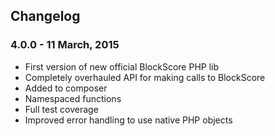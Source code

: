 ## Changelog

### 4.0.0 - 11 March, 2015

- First version of new official BlockScore PHP lib
- Completely overhauled API for making calls to BlockScore
- Added to composer
- Namespaced functions
- Full test coverage
- Improved error handling to use native PHP objects
